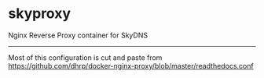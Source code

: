 skyproxy
========

Nginx Reverse Proxy container for SkyDNS  


___
Most of this configuration is cut and paste from https://github.com/dhrp/docker-nginx-proxy/blob/master/readthedocs.conf
